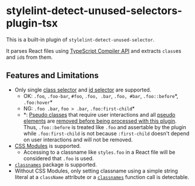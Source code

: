# stylelint-detect-unused-selectors-plugin-tsx

This is a built-in plugin of `stylelint-detect-unused-selector`.

It parses React files using [TypeScript Compiler API](https://github.com/Microsoft/TypeScript/wiki/Using-the-Compiler-API) and extracts `class`es and `id`s from them.

## Features and Limitations

- Only single [class selector](https://developer.mozilla.org/en-US/docs/Web/CSS/Class_selectors) and [id selector](https://developer.mozilla.org/en-US/docs/Web/CSS/ID_selectors) are supported.
  - OK: `.foo`, `.foo-bar`, `#foo`, `.foo, .bar`, `.foo, #bar`, `.foo::before`\*, `.foo:hover`\*
  - NG: `.foo .bar`, `foo > .bar`, `.foo:first-child`\*
  - \*: [Pseudo classes](https://developer.mozilla.org/en-US/docs/Web/CSS/Pseudo-classes) that require user interactions and all [pseudo elements](https://developer.mozilla.org/en-US/docs/Web/CSS/Pseudo-elements) are [removed before being processed with this plugin](https://github.com/dmitiiv/stylelint-detect-unused-selectors/blob/main/src/utils/remove-unassertive-selector.ts). Thus, `.foo::before` is treated like `.foo` and assertable by the plugin while `.foo:first-child` is not because `:first-child` doesn't depend on user interactions and will not be removed.
- [CSS Modules](https://github.com/css-modules/css-modules) is supported.
  - Accessing to a classname like `styles.foo` in a React file will be considered that `.foo` is used.
- [`classnames`](https://github.com/JedWatson/classnames) package is supported.
- Without CSS Modules, only setting classname using a simple string literal at a `className` attribute or a [`classnames`](https://github.com/JedWatson/classnames) function call is detectable.
